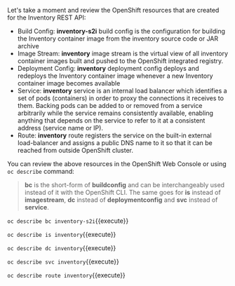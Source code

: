 Let's take a moment and review the OpenShift resources that are created for the Inventory REST API:

* Build Config: **inventory-s2i** build config is the configuration for building the Inventory 
container image from the inventory source code or JAR archive
* Image Stream: **inventory** image stream is the virtual view of all inventory container 
images built and pushed to the OpenShift integrated registry.
* Deployment Config: **inventory** deployment config deploys and redeploys the Inventory container 
image whenever a new Inventory container image becomes available
* Service: **inventory** service is an internal load balancer which identifies a set of 
pods (containers) in order to proxy the connections it receives to them. Backing pods can be 
added to or removed from a service arbitrarily while the service remains consistently available, 
enabling anything that depends on the service to refer to it at a consistent address (service name 
or IP).
* Route: **inventory** route registers the service on the built-in external load-balancer 
and assigns a public DNS name to it so that it can be reached from outside OpenShift cluster.

You can review the above resources in the OpenShift Web Console or using `oc describe` command:

> **bc** is the short-form of **buildconfig** and can be interchangeably used 
> instead of it with the OpenShift CLI. The same goes for **is** instead 
> of **imagestream**, **dc** instead of **deploymentconfig** and **svc** instead of **service**.


```oc describe bc inventory-s2i```{{execute}}

```oc describe is inventory```{{execute}}

```oc describe dc inventory```{{execute}}

```oc describe svc inventory```{{execute}}

```oc describe route inventory```{{execute}}
